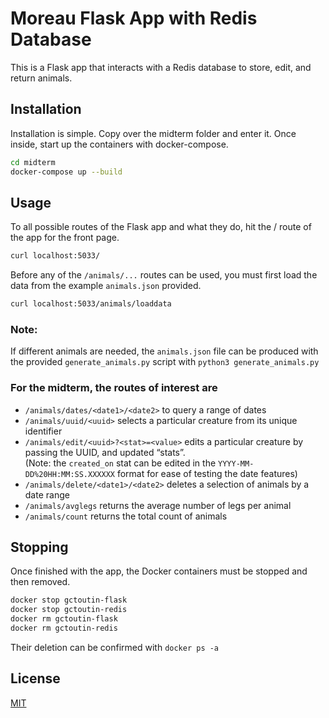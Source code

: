 # Moreau Flask App with Redis Database

This is a Flask app that interacts with a Redis database to store, edit, and return animals.

## Installation

Installation is simple. Copy over the midterm folder and enter it. Once inside, start up the containers with docker-compose.

```bash
cd midterm
docker-compose up --build
```

## Usage

To all possible routes of the Flask app and what they do, hit the / route of the app for the front page.
```bash
curl localhost:5033/
```

Before any of the ```/animals/...``` routes can be used, you must first load the data from the example ```animals.json``` provided.
```bash
curl localhost:5033/animals/loaddata
```
### Note:
If different animals are needed, the ```animals.json``` file can be produced with the provided ```generate_animals.py``` script with ```python3 generate_animals.py```

### For the midterm, the routes of interest are
- ```/animals/dates/<date1>/<date2>``` to query a range of dates
- ```/animals/uuid/<uuid>``` selects a particular creature from its unique identifier
- ```/animals/edit/<uuid>?<stat>=<value>``` edits a particular creature by passing the UUID, and updated “stats”.  
(Note: the ```created_on``` stat can be edited in the ```YYYY-MM-DD%20HH:MM:SS.XXXXXX``` format for ease of testing the date features)
- ```/animals/delete/<date1>/<date2>``` deletes a selection of animals by a date range
- ```/animals/avglegs``` returns the average number of legs per animal
- ```/animals/count``` returns the total count of animals

## Stopping
Once finished with the app, the Docker containers must be stopped and then removed.
```bash
docker stop gctoutin-flask
docker stop gctoutin-redis
docker rm gctoutin-flask
docker rm gctoutin-redis
```
Their deletion can be confirmed with ```docker ps -a```

## License
[MIT](https://choosealicense.com/licenses/mit/)
